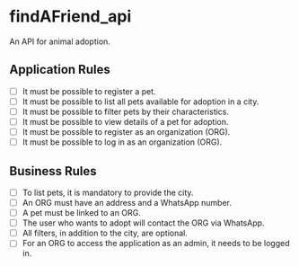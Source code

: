 # findAFriend_api
An API for animal adoption.

## Application Rules
- [ ] It must be possible to register a pet.
- [ ] It must be possible to list all pets available for adoption in a city.
- [ ] It must be possible to filter pets by their characteristics.
- [ ] It must be possible to view details of a pet for adoption.
- [ ] It must be possible to register as an organization (ORG).
- [ ] It must be possible to log in as an organization (ORG).

## Business Rules
- [ ] To list pets, it is mandatory to provide the city.
- [ ] An ORG must have an address and a WhatsApp number.
- [ ] A pet must be linked to an ORG.
- [ ] The user who wants to adopt will contact the ORG via WhatsApp.
- [ ] All filters, in addition to the city, are optional.
- [ ] For an ORG to access the application as an admin, it needs to be logged in.